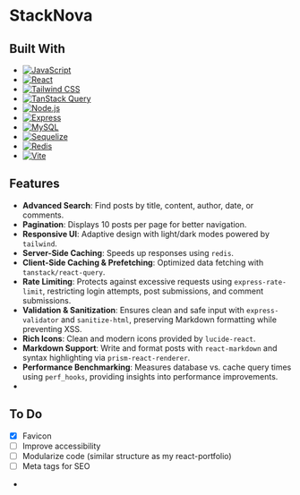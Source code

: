 # StackNova

## Built With  
- [![JavaScript](https://img.shields.io/badge/JavaScript-F7DF1E.svg?style=for-the-badge&logo=JavaScript&logoColor=black)](https://developer.mozilla.org/en-US/docs/Web/JavaScript)  
- [![React](https://img.shields.io/badge/React-61DAFB.svg?style=for-the-badge&logo=React&logoColor=black)](https://react.dev/)  
- [![Tailwind CSS](https://img.shields.io/badge/Tailwind%20CSS-06B6D4.svg?style=for-the-badge&logo=TailwindCSS&logoColor=white)](https://tailwindcss.com/docs/installation/using-vite)  
- [![TanStack Query](https://img.shields.io/badge/TanStack%20Query-FF4154.svg?style=for-the-badge&logo=react-query&logoColor=white)](https://tanstack.com/query/latest/docs/framework/react/installation)  
- [![Node.js](https://img.shields.io/badge/Node.js-339933.svg?style=for-the-badge&logo=Node.js&logoColor=white)](https://nodejs.org/)  
- [![Express](https://img.shields.io/badge/Express-000000.svg?style=for-the-badge&logo=Express&logoColor=white)](https://expressjs.com/)  
- [![MySQL](https://img.shields.io/badge/MySQL-4479A1.svg?style=for-the-badge&logo=MySQL&logoColor=white)](https://www.mysql.com/)  
- [![Sequelize](https://img.shields.io/badge/Sequelize-52B0E7.svg?style=for-the-badge&logo=Sequelize&logoColor=white)](https://sequelize.org/)  
- [![Redis](https://img.shields.io/badge/Redis-DC382D.svg?style=for-the-badge&logo=Redis&logoColor=white)](https://redis.io/)  
- [![Vite](https://img.shields.io/badge/Vite-646CFF.svg?style=for-the-badge&logo=Vite&logoColor=white)](https://vite.dev/guide/)  

## Features  
- **Advanced Search**: Find posts by title, content, author, date, or comments.  
- **Pagination**: Displays 10 posts per page for better navigation.  
- **Responsive UI**: Adaptive design with light/dark modes powered by `tailwind`.  
- **Server-Side Caching**: Speeds up responses using `redis`.  
- **Client-Side Caching & Prefetching**: Optimized data fetching with `tanstack/react-query`.  
- **Rate Limiting**: Protects against excessive requests using `express-rate-limit`, restricting login attempts, post submissions, and comment submissions.  
- **Validation & Sanitization**: Ensures clean and safe input with `express-validator` and `sanitize-html`, preserving Markdown formatting while preventing XSS.  
- **Rich Icons**: Clean and modern icons provided by `lucide-react`.  
- **Markdown Support**: Write and format posts with `react-markdown` and syntax highlighting via `prism-react-renderer`.  
- **Performance Benchmarking**: Measures database vs. cache query times using `perf_hooks`, providing insights into performance improvements.  
-

## To Do
- [x] Favicon
- [ ] Improve accessibility
- [ ] Modularize code (similar structure as my react-portfolio)
- [ ] Meta tags for SEO
- 